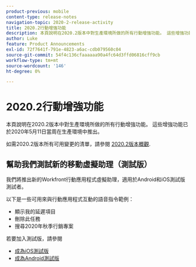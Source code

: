 ```yaml
---
product-previous: mobile
content-type: release-notes
navigation-topic: 2020-2-release-activity
title: 2020.2行動增強功能
description: 本頁說明在2020.2版本中對生產環境所做的所有行動增強功能。 這些增強功能已於2020年5月11日當周在生產環境中推出。
author: Luke
feature: Product Announcements
exl-id: 72f7641f-791e-4823-a6ac-cdb079560c04
source-git-commit: 54f4c136cfaaaaaa90a4fc64d3ffd06816cff9cb
workflow-type: tm+mt
source-wordcount: '146'
ht-degree: 0%

---
```


# 2020.2行動增強功能

本頁說明在2020.2版本中對生產環境所做的所有行動增強功能。 這些增強功能已於2020年5月11日當周在生產環境中推出。

如需2020.2版本所有可用變更的清單，請參閱 [2020.2版本概觀](../../../product-announcements/product-releases/2020.2.-release-activity/2020.2-release-overview.md).

## 幫助我們測試新的移動虛擬助理（測試版）

我們將推出新的Workfront行動應用程式虛擬助理，適用於Android和iOS測試版測試者。

以下是一些可用來與行動應用程式互動的語音指令範例：

* 顯示我的延遲項目
* 刪除此任務
* 搜尋2020年秋季行銷專案

若要加入測試版，請參閱

* [成為iOS測試版](../../../workfront-basics/mobile-apps/using-the-workfront-mobile-app/ios-beta-tester.md)
* [成為Android測試版](../../../workfront-basics/mobile-apps/using-the-workfront-mobile-app/android-beta-tester.md)
